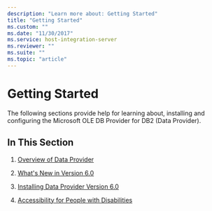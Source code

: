 ```yaml
---
description: "Learn more about: Getting Started"
title: "Getting Started"
ms.custom: ""
ms.date: "11/30/2017"
ms.service: host-integration-server
ms.reviewer: ""
ms.suite: ""
ms.topic: "article"
---
```

# Getting Started
The following sections provide help for learning about, installing and configuring the Microsoft OLE DB Provider for DB2 (Data Provider).  
  
## In This Section  
  
1.  [Overview of Data Provider](../db2oledbv/overview-of-data-provider.md)  
  
2.  [What's New in Version 6.0](../db2oledbv/what-s-new-in-version-6-0.md)  

4.  [Installing Data Provider Version 6.0](../db2oledbv/installing-data-provider-version-6-0.md) 
  
6.  [Accessibility for People with Disabilities](../db2oledbv/accessibility.md)

